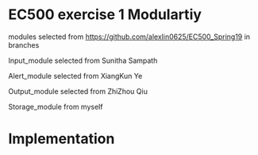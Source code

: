 # EC500 exercise 1 Modulartiy
modules selected from https://github.com/alexlin0625/EC500_Spring19 in branches

Input_module selected from Sunitha Sampath

Alert_module selected from XiangKun Ye

Output_module selected from ZhiZhou Qiu

Storage_module from myself
# Implementation

